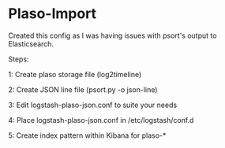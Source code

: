 # Plaso-Import

Created this config as I was having issues with psort's output to Elasticsearch.  

Steps:

1:  Create plaso storage file (log2timeline)

2:  Create JSON line file (psort.py -o json-line)

3:  Edit logstash-plaso-json.conf to suite your needs

4:  Place logstash-plaso-json.conf in /etc/logstash/conf.d

5:  Create index pattern within Kibana for plaso-*
